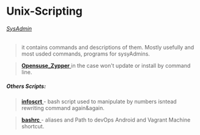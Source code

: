 # Unix-Scripting



###### [SysAdmin ](https://github.com/patrka54/Unix-Scripting-/blob/master/sysadmin.md)
>it contains commands and descriptions of them. Mostly usefully and most usded commands, programs for sysyAdmins.

>[**Opensuse_Zypper** ](https://github.com/patrka54/Unix-SysAdmin-Scripts-Configs/blob/master/opensuse_ZYPPER.md) in the case won't update or install by command line.


##### Others Scripts:
>[**infoscrt** ](https://github.com/patrka54/Unix-Scripting-/blob/master/infoscrt) - bash script used to manipulate by numbers isntead rewriting command again&again.

>[**bashrc** ](https://github.com/patrka54/Unix-SysAdmin-Scripts-Configs/blob/master/bashrc) - aliases and Path to devOps Android and Vagrant Machine shortcut.
